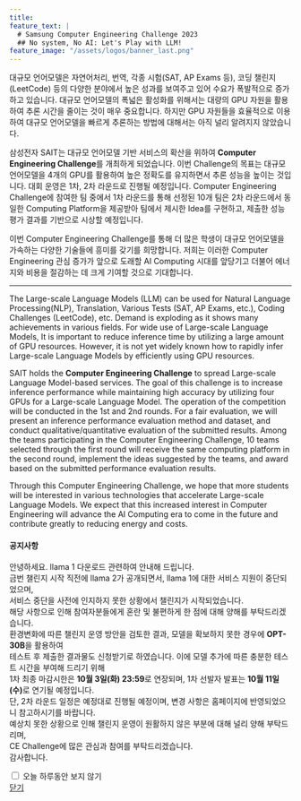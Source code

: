 ```yaml
---
title:
feature_text: |
  # Samsung Computer Engineering Challenge 2023
  ## No system, No AI: Let's Play with LLM!
feature_image: "/assets/logos/banner_last.png"
---
```


대규모 언어모델은 자연어처리, 번역, 각종 시험(SAT, AP Exams 등), 코딩 챌린지(LeetCode) 등의 다양한 분야에서 높은 성과를 보여주고 있어 수요가 폭발적으로 증가하고 있습니다. 대규모 언어모델의 폭넓은 활성화를 위해서는 대량의 GPU 자원을 활용하여 추론 시간을 줄이는 것이 매우 중요합니다. 하지만 GPU 자원들을 효율적으로 이용하여 대규모 언어모델을 빠르게 추론하는 방법에 대해서는 아직 널리 알려지지 않았습니다.

삼성전자 SAIT는 대규모 언어모델 기반 서비스의 확산을 위하여 **Computer Engineering Challenge**를 개최하게 되었습니다. 이번 Challenge의 목표는 대규모 언어모델을 4개의 GPU를 활용하여 높은 정확도를 유지하면서 추론 성능을 높이는 것입니다. 대회 운영은 1차, 2차 라운드로 진행될 예정입니다. Computer Engineering Challenge에 참여한 팀 중에서 1차 라운드를 통해 선정된 10개 팀은 2차 라운드에서 동일한 Computing Platform을 제공받아 팀에서 제시한 Idea를 구현하고, 제출한 성능 평가 결과를 기반으로 시상할 예정입니다.

이번 Computer Engineering Challenge를 통해 더 많은 학생이 대규모 언어모델을 가속하는 다양한 기술들에 흥미를 갖기를 희망합니다. 저희는 이러한 Computer Engineering 관심 증가가 앞으로 도래할 AI Computing 시대를 앞당기고 더불어 에너지와 비용을 절감하는 데 크게 기여할 것으로 기대합니다.
<hr />
The Large-scale Language Models (LLM) can be used for Natural Language Processing(NLP), Translation, Various Tests (SAT, AP Exams, etc.), Coding Challenges (LeetCode), etc. Demand is exploding as it shows many achievements in various fields. For wide use of Large-scale Language Models, It is important to reduce inference time by utilizing a large amount of GPU resources. However, it is not yet widely known how to rapidly infer Large-scale Language Models by efficiently using GPU resources.

SAIT holds the **Computer Engineering Challenge** to spread Large-scale Language Model-based services. The goal of this challenge is to increase inference performance while maintaining high accuracy by utilizing four GPUs for a Large-scale Language Model. The operation of the competition will be conducted in the 1st and 2nd rounds. For a fair evaluation, we will present an inference performance evaluation method and dataset, and conduct qualitative/quantitative evaluation of the submitted results. Among the teams participating in the Computer Engineering Challenge, 10 teams selected through the first round will receive the same computing platform in the second round, implement the ideas suggested by the teams, and award based on the submitted performance evaluation results.

Through this Computer Engineering Challenge, we hope that more students will be interested in various technologies that accelerate Large-scale Language Models. We expect that this increased interest in Computer Engineering will advance the AI Computing era to come in the future and contribute greatly to reducing energy and costs.

<!-- layer popup content -->
<div class="layerPopup" id="layer_popup" style="visibility: visible;">
    <div class="layerBox">
        <h4 class="title">공지사항</h4>
        <div class="cont">
            <p>
안녕하세요. llama 1 다운로드 관련하여 안내해 드립니다.
<br>
금번 챌린지 시작 직전에 llama 2가 공개되면서, llama 1에 대한 서비스 지원이 중단되었으며,
<br>
서비스 중단을 사전에 인지하지 못한 상황에서 챌린지가 시작되었습니다.
<br>
해당 사항으로 인해 참여자분들에게 혼란 및 불편하게 한 점에 대해 양해를 부탁드리겠습니다.
<br>
환경변화에 따른 챌린지 운영 방안을 검토한 결과, 모델을 확보하지 못한 경우에 <b>OPT-30B</b>을 활용하여
<br>
테스트 후 제출한 결과물도 신청받기로 하였습니다. 이에 모델 추가에 따른 충분한 테스트 시간을 부여해 드리기 위해
<br>
1차 최종 마감시한은 <b>10월 3일(화) 23:59</b>로 연장되며, 1차 선발자 발표는 <b>10월 11일(수)</b>로 연기될 예정입니다.
<br>
단, 2차 라운드 일정은 예정대로 진행될 예정이며, 변경 사항은 홈페이지에 반영되었으니 참고하시기를 바랍니다.
<br>
예상치 못한 상황으로 인해 챌린지 운영이 원활하지 않은 부분에 대해 널리 양해 부탁드리며,
<br>
CE Challenge에 많은 관심과 참여를 부탁드리겠습니다.
<br>
감사합니다.
            </p>
        </div>
          <form name="pop_form">
        <div id="check" ><input type="checkbox" name="chkbox" value="checkbox" id='chkbox' >
        <label for="chkbox">오늘 하루동안 보지 않기</label></div>
		<div id="close" ><a href="javascript:closePop();">닫기</a></div>    
		</form>
	</div>
</div>
